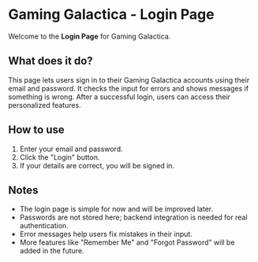 # Gaming Galactica - Login Page

Welcome to the **Login Page** for Gaming Galactica.

## What does it do?

This page lets users sign in to their Gaming Galactica accounts using their email and password. It checks the input for errors and shows messages if something is wrong. After a successful login, users can access their personalized features.

## How to use

1. Enter your email and password.
2. Click the "Login" button.
3. If your details are correct, you will be signed in.

## Notes

- The login page is simple for now and will be improved later.
- Passwords are not stored here; backend integration is needed for real authentication.
- Error messages help users fix mistakes in their input.
- More features like "Remember Me" and "Forgot Password" will be added in the future.